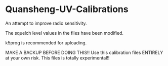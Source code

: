 # Quansheng-UV-Calibrations
An attempt to improve radio sensitivity.

The squelch level values in the files have been modified.

k5prog is recommended for uploading.

MAKE A BACKUP BEFORE DOING THIS!!
Use this calibration files ENTIRELY at your own risk. This files is totally experimental!!
